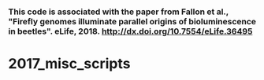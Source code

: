 

### This code is associated with the paper from Fallon et al., "Firefly genomes illuminate parallel origins of bioluminescence in beetles". eLife, 2018. http://dx.doi.org/10.7554/eLife.36495

# 2017_misc_scripts
